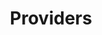 ---
title: "Providers"
linkTitle: "Providers"
weight: 7
description: >-
  Become a provider and earn AKT by joining the Decentralized Cloud Compute Marketplace.
---